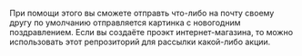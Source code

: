При помощи этого вы сможете отправть что-либо на почту своему другу по умолчанию отправляется картинка с новогодним поздравлением.
Если вы создаёте проэкт интернет-магазина, то можно использовать этот репрозиторий для рассылки какой-либо акции.
